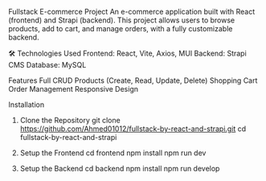 Fullstack E-commerce Project
An e-commerce application built with React (frontend) and Strapi (backend).
This project allows users to browse products, add to cart, and manage orders, with a fully customizable backend.

🛠 Technologies Used
Frontend: React, Vite, Axios, MUI
Backend: Strapi CMS
Database: MySQL

Features
Full CRUD Products (Create, Read, Update, Delete)
Shopping Cart
Order Management
Responsive Design

Installation
1. Clone the Repository
git clone https://github.com/Ahmed01012/fullstack-by-react-and-strapi.git
cd fullstack-by-react-and-strapi

2. Setup the Frontend
cd frontend
npm install
npm run dev

3. Setup the Backend
cd backend
npm install
npm run develop


